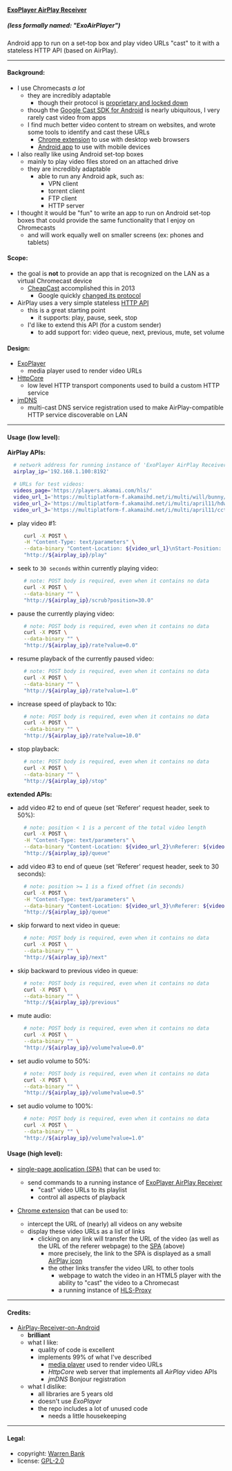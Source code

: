 #### [ExoPlayer AirPlay Receiver](https://github.com/warren-bank/Android-ExoPlayer-AirPlay-Receiver)
##### (less formally named: _"ExoAirPlayer"_)

Android app to run on a set-top box and play video URLs "cast" to it with a stateless HTTP API (based on AirPlay).

- - - -

#### Background:

* I use Chromecasts _a lot_
  - they are incredibly adaptable
    * though their protocol is [proprietary and locked down](https://blog.oakbits.com/google-cast-protocol-receiver-authentication.html)
  - though the [Google Cast SDK for Android](https://developers.google.com/cast/docs/android_sender) is nearly ubiquitous, I very rarely cast video from apps
  - I find much better video content to stream on websites, and wrote some tools to identify and cast these URLs
    * [Chrome extension](https://github.com/warren-bank/crx-webcast-reloaded) to use with desktop web browsers
    * [Android app](https://github.com/warren-bank/Android-WebCast) to use with mobile devices
* I also really like using Android set-top boxes
  - mainly to play video files stored on an attached drive
  - they are incredibly adaptable
    * able to run any Android apk, such as:
      - VPN client
      - torrent client
      - FTP client
      - HTTP server
* I thought it would be "fun" to write an app to run on Android set-top boxes that could provide the same functionality that I enjoy on Chromecasts
  - and will work equally well on smaller screens (ex: phones and tablets)

#### Scope:

* the goal is __not__ to provide an app that is recognized on the LAN as a virtual Chromecast device
  - [CheapCast](https://github.com/mauimauer/cheapcast) accomplished this in 2013
    * Google quickly [changed its protocol](https://blog.oakbits.com/google-cast-protocol-discovery-and-connection.html)
* AirPlay uses a very simple stateless [HTTP API](http://nto.github.io/AirPlay.html#video)
  - this is a great starting point
    * it supports: play, pause, seek, stop
  - I'd like to extend this API (for a custom sender)
    * to add support for: video queue, next, previous, mute, set volume

#### Design:

* [ExoPlayer](https://github.com/google/ExoPlayer)
  - media player used to render video URLs
* [HttpCore](http://hc.apache.org/httpcomponents-core-ga/)
  - low level HTTP transport components used to build a custom HTTP service
* [jmDNS](https://github.com/jmdns/jmdns)
  - multi-cast DNS service registration used to make AirPlay-compatible HTTP service discoverable on LAN

- - - -

#### Usage (low level):

__AirPlay APIs:__

```bash
  # network address for running instance of 'ExoPlayer AirPlay Receiver'
  airplay_ip='192.168.1.100:8192'

  # URLs for test videos:
  videos_page='https://players.akamai.com/hls/'
  video_url_1='https://multiplatform-f.akamaihd.net/i/multi/will/bunny/big_buck_bunny_,640x360_400,640x360_700,640x360_1000,950x540_1500,.f4v.csmil/master.m3u8'
  video_url_2='https://multiplatform-f.akamaihd.net/i/multi/april11/hdworld/hdworld_,512x288_450_b,640x360_700_b,768x432_1000_b,1024x576_1400_m,.mp4.csmil/master.m3u8'
  video_url_3='https://multiplatform-f.akamaihd.net/i/multi/april11/cctv/cctv_,512x288_450_b,640x360_700_b,768x432_1000_b,1024x576_1400_m,.mp4.csmil/master.m3u8'
```

* play video #1:
  ```bash
    curl -X POST \
    -H "Content-Type: text/parameters" \
    --data-binary "Content-Location: ${video_url_1}\nStart-Position: 0" \
    "http://${airplay_ip}/play"
  ```
* seek to `30 seconds` within currently playing video:
  ```bash
    # note: POST body is required, even when it contains no data
    curl -X POST \
    --data-binary "" \
    "http://${airplay_ip}/scrub?position=30.0"
  ```
* pause the currently playing video:
  ```bash
    # note: POST body is required, even when it contains no data
    curl -X POST \
    --data-binary "" \
    "http://${airplay_ip}/rate?value=0.0"
  ```
* resume playback of the currently paused video:
  ```bash
    # note: POST body is required, even when it contains no data
    curl -X POST \
    --data-binary "" \
    "http://${airplay_ip}/rate?value=1.0"
  ```
* increase speed of playback to 10x:
  ```bash
    # note: POST body is required, even when it contains no data
    curl -X POST \
    --data-binary "" \
    "http://${airplay_ip}/rate?value=10.0"
  ```
* stop playback:
  ```bash
    # note: POST body is required, even when it contains no data
    curl -X POST \
    --data-binary "" \
    "http://${airplay_ip}/stop"
  ```

__extended APIs:__

* add video #2 to end of queue (set 'Referer' request header, seek to 50%):
  ```bash
    # note: position < 1 is a percent of the total video length
    curl -X POST \
    -H "Content-Type: text/parameters" \
    --data-binary "Content-Location: ${video_url_2}\nReferer: ${videos_page}\nStart-Position: 0.5" \
    "http://${airplay_ip}/queue"
  ```
* add video #3 to end of queue (set 'Referer' request header, seek to 30 seconds):
  ```bash
    # note: position >= 1 is a fixed offset (in seconds)
    curl -X POST \
    -H "Content-Type: text/parameters" \
    --data-binary "Content-Location: ${video_url_3}\nReferer: ${videos_page}\nStart-Position: 30" \
    "http://${airplay_ip}/queue"
  ```
* skip forward to next video in queue:
  ```bash
    # note: POST body is required, even when it contains no data
    curl -X POST \
    --data-binary "" \
    "http://${airplay_ip}/next"
  ```
* skip backward to previous video in queue:
  ```bash
    # note: POST body is required, even when it contains no data
    curl -X POST \
    --data-binary "" \
    "http://${airplay_ip}/previous"
  ```
* mute audio:
  ```bash
    # note: POST body is required, even when it contains no data
    curl -X POST \
    --data-binary "" \
    "http://${airplay_ip}/volume?value=0.0"
  ```
* set audio volume to 50%:
  ```bash
    # note: POST body is required, even when it contains no data
    curl -X POST \
    --data-binary "" \
    "http://${airplay_ip}/volume?value=0.5"
  ```
* set audio volume to 100%:
  ```bash
    # note: POST body is required, even when it contains no data
    curl -X POST \
    --data-binary "" \
    "http://${airplay_ip}/volume?value=1.0"
  ```

#### Usage (high level):

* [single-page application (SPA)](http://webcast-reloaded.surge.sh/airplay_sender.html) that can be used to:
  - send commands to a running instance of [ExoPlayer AirPlay Receiver](https://github.com/warren-bank/Android-ExoPlayer-AirPlay-Receiver)
    * "cast" video URLs to its playlist
    * control all aspects of playback

* [Chrome extension](https://github.com/warren-bank/crx-webcast-reloaded) that can be used to:
  - intercept the URL of (nearly) all videos on any website
  - display these video URLs as a list of links
    * clicking on any link will transfer the URL of the video (as well as the URL of the referer webpage) to the [SPA](http://webcast-reloaded.surge.sh/airplay_sender.html) (above)
      - more precisely, the link to the SPA is displayed as a small [AirPlay icon](https://github.com/warren-bank/crx-webcast-reloaded/raw/v0.6.0/chrome_extension/data/airplay.png)
      - the other links transfer the video URL to other tools
        * webpage to watch the video in an HTML5 player with the ability to "cast" the video to a Chromecast
        * a running instance of [HLS-Proxy](https://github.com/warren-bank/HLS-Proxy)

- - - -

#### Credits:

* [AirPlay-Receiver-on-Android](https://github.com/gpfduoduo/AirPlay-Receiver-on-Android)
  - __brilliant__
  - what I like:
    * quality of code is excellent
    * implements 99% of what I've described
      - [media player](https://github.com/yixia/VitamioBundle) used to render video URLs
      - _HttpCore_ web server that implements all _AirPlay_ video APIs
      - _jmDNS_ Bonjour registration
  - what I dislike:
    * all libraries are 5 years old
    * doesn't use _ExoPlayer_
    * the repo includes a lot of unused code
      - needs a little housekeeping

- - - -

#### Legal:

* copyright: [Warren Bank](https://github.com/warren-bank)
* license: [GPL-2.0](https://www.gnu.org/licenses/old-licenses/gpl-2.0.txt)
